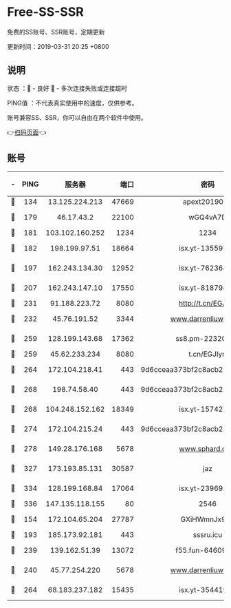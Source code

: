 # Free-SS-SSR

免费的SS账号、SSR账号，定期更新

更新时间：2019-03-31 20:25 +0800

## 说明

状态     ：🙂 - 良好 🙁 - 多次连接失败或连接超时

PING值   ：不代表真实使用中的速度，仅供参考。

账号兼容SS、SSR，你可以自由在两个软件中使用。

👉[扫码页面](https://liesauer.github.io/Free-SS-SSR/)👈

## 账号

|-|PING|服务器|端口|密码|加密方式|区域|
|:----:|:----:|:-----:|-----:|:----:|:----:|:----:|
|🙂|134|13.125.224.213|47669|apext2019001|chacha20|KR|
|🙂|179|46.17.43.2|22100|wGQ4vA7D|aes-256-gcm|RU|
|🙂|181|103.102.160.252|1234|1234|rc4-md5|JP|
|🙂|182|198.199.97.51|18664|isx.yt-13559717|aes-256-cfb|US|
|🙂|197|162.243.134.30|12952|isx.yt-76236422|aes-256-cfb|US|
|🙂|207|162.243.147.10|17550|isx.yt-81879846|aes-256-cfb|US|
|🙂|231|91.188.223.72|8080|http://t.cn/EGJIyrl|rc4-md5|RU|
|🙂|232|45.76.191.52|3344|www.darrenliuwei.com|aes-256-cfb|JP|
|🙂|259|128.199.143.68|17362|ss8.pm-22320506|aes-256-cfb|SG|
|🙂|259|45.62.233.234|8080|t.cn/EGJIyrl|rc4-md5|CA|
|🙂|264|172.104.218.41|443|9d6cceaa373bf2c8acb22e60b6a58be6|aes-256-cfb|US|
|🙂|268|198.74.58.40|443|9d6cceaa373bf2c8acb22e60b6a58be6|aes-256-cfb|US|
|🙂|268|104.248.152.162|18349|isx.yt-15742711|aes-256-cfb|SG|
|🙂|274|172.104.215.24|443|9d6cceaa373bf2c8acb22e60b6a58be6|aes-256-cfb|US|
|🙂|278|149.28.176.168|5678|www.sphard.com|aes-256-cfb|AU|
|🙂|327|173.193.85.131|30587|jaz|aes-256-cfb|US|
|🙂|334|128.199.168.84|17064|isx.yt-23969273|aes-256-cfb|SG|
|🙂|336|147.135.118.155|80|2546|chacha20|US|
|🙂|154|172.104.65.204|27787|GXiHWmnJx94S|aes-256-cfb|JP|
|🙂|193|185.173.92.181|443|sssru.icu|rc4-md5|RU|
|🙂|239|139.162.51.39|13072|f55.fun-64609790|aes-256-cfb|SG|
|🙂|240|45.77.254.220|5678|www.darrenliuwei.com|aes-256-cfb|SG|
|🙂|264|68.183.237.182|15435|isx.yt-35441993|aes-256-cfb|SG|
